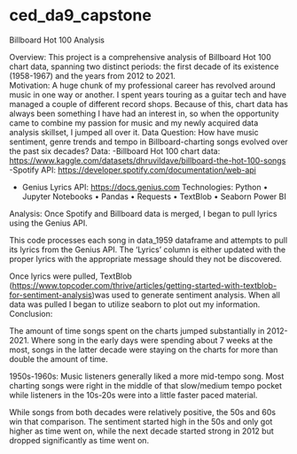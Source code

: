 # ced_da9_capstone
Billboard Hot 100 Analysis
	 
Overview:
This project is a comprehensive analysis of Billboard Hot 100 chart data, spanning two distinct periods: the first decade of its existence (1958-1967) and the years from 2012 to 2021.  
Motivation: 
A huge chunk of my professional career has revolved around music in one way or another.  I spent years touring as a guitar tech and have managed a couple of different record shops.  Because of this, chart data has always been something I have had an interest in, so when the opportunity 	came to combine my passion for music and my newly acquired data analysis skillset, I jumped all over it. 
Data Question:
How have music sentiment, genre trends and tempo in Billboard-charting songs evolved over the past six decades?
Data:
-Billboard Hot 100 chart data: https://www.kaggle.com/datasets/dhruvildave/billboard-the-hot-100-songs
-Spotify API: https://developer.spotify.com/documentation/web-api
- Genius Lyrics API: https://docs.genius.com
Technologies:
	Python
•	Jupyter Notebooks
•	Pandas
•	Requests
•	TextBlob
•	Seaborn
Power BI

Analysis:
Once Spotify and Billboard data is merged, I began to pull lyrics using the Genius API.  
 
This code processes each song in data_1959 dataframe and attempts to pull its lyrics from the Genius API.  The ‘Lyrics’ column is either updated with the proper lyrics with the appropriate message should they not be discovered.
 
Once lyrics were pulled, TextBlob (https://www.topcoder.com/thrive/articles/getting-started-with-textblob-for-sentiment-analysis)was used to generate sentiment analysis. 
When all data was pulled I began to utilize seaborn to plot out my information.
Conclusion: 
 
The amount of time songs spent on the charts jumped substantially in 2012-2021.  Where song in the early days were spending about 7 weeks at the most, songs in the latter decade were staying on the charts for more than double the amount of time. 	

 
1950s-1960s: Music listeners generally liked a more mid-tempo song.  Most charting songs were right in the middle of that slow/medium tempo pocket while listeners in the 10s-20s were into a little faster paced material.

 


While songs from both decades were relatively positive, the 50s and 60s win that comparison.  The sentiment started high in the 50s and only got higher as time went on, while the next decade started strong in 2012 but dropped significantly as time went on.  

